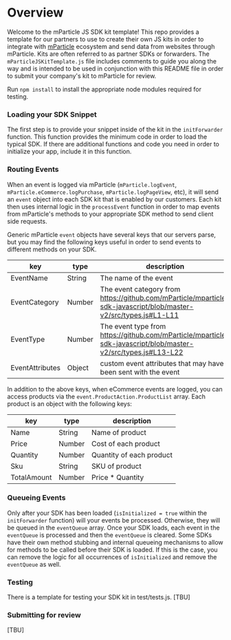# Overview
Welcome to the mParticle JS SDK kit template! This repo provides a template for our partners to use to create their own JS kits in order to integrate with [mParticle](https://www.mparticle.com) ecosystem and send data from websites through mParticle. Kits are often referred to as partner SDKs or forwarders. The `mParticleJSKitTemplate.js` file includes comments to guide you along the way and is intended to be used in conjunction with this README file in order to submit your company's kit to mParticle for review.

Run `npm install` to install the appropriate node modules required for testing.

### Loading your SDK Snippet
The first step is to provide your snippet inside of the kit in the `initForwarder` function. This function provides the minimum code in order to load the typical SDK. If there are additional functions and code you need in order to initialize your app, include it in this function.

### Routing Events
When an event is logged via mParticle (`mParticle.logEvent`, `mParticle.eCommerce.logPurchase`, `mParticle.logPageView`, etc), it will send an `event` object into each SDK kit that is enabled by our customers. Each kit then uses internal logic in the `processEvent` function in order to map events from mParticle's methods to your appropriate SDK method to send client side requests.

Generic mParticle `event` objects have several keys that our servers parse, but you may find the following keys useful in order to send events to different methods on your SDK.

| key | type | description |
|-----|------|-------------|
| EventName | String | The name of the event |
| EventCategory | Number | The event category from https://github.com/mParticle/mparticle-sdk-javascript/blob/master-v2/src/types.js#L1-L11|
| EventType | Number | The event type from https://github.com/mParticle/mparticle-sdk-javascript/blob/master-v2/src/types.js#L13-L22 |
| EventAttributes | Object | custom event attributes that may have been sent with the event |

In addition to the above keys, when eCommerce events are logged, you can access products via the `event.ProductAction.ProductList` array. Each product is an object with the following keys:

| key | type | description |
|-----|------|-------------|
| Name | String | Name of product |
| Price | Number | Cost of each product |
| Quantity | Number | Quantity of each product |
| Sku | String | SKU of product |
| TotalAmount | Number | Price * Quantity |


### Queueing Events
Only after your SDK has been loaded (`isInitialized = true` within the `initForwarder` function) will your events be processed. Otherwise, they will be queued in the `eventQueue` array. Once your SDK loads, each event in the `eventQueue` is processed and then the `eventQueue` is cleared. Some SDKs have their own method stubbing and internal queueing mechanisms to allow for methods to be called before their SDK is loaded. If this is the case, you can remove the logic for all occurrences of `isInitialized` and remove the `eventQueue` as well.

### Testing
There is a template for testing your SDK kit in test/tests.js.
[TBU]

### Submitting for review
[TBU]
